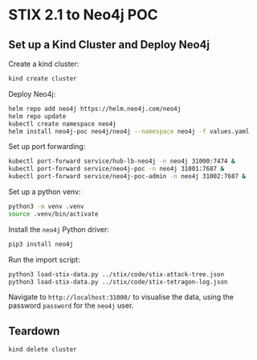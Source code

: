 # STIX 2.1 to Neo4j POC

## Set up a Kind Cluster and Deploy Neo4j

Create a kind cluster:

```bash
kind create cluster
```

Deploy Neo4j:

```bash
helm repo add neo4j https://helm.neo4j.com/neo4j
helm repo update
kubectl create namespace neo4j
helm install neo4j-poc neo4j/neo4j --namespace neo4j -f values.yaml
```

Set up port forwarding:

```bash
kubectl port-forward service/hub-lb-neo4j -n neo4j 31000:7474 &
kubectl port-forward service/neo4j-poc -n neo4j 31001:7687 &
kubectl port-forward service/neo4j-poc-admin -n neo4j 31002:7687 &
```

Set up a python venv:

```bash
python3 -m venv .venv
source .venv/bin/activate
```

Install the `neo4j` Python driver:

```bash
pip3 install neo4j
```

Run the import script:

```bash
python3 load-stix-data.py ../stix/code/stix-attack-tree.json
python3 load-stix-data.py ../stix/code/stix-tetragon-log.json
```

Navigate to `http://localhost:31000/` to visualise the data, using the password `password` for the `neo4j` user.

## Teardown

```bash
kind delete cluster
```
